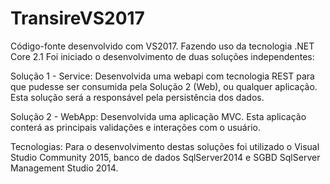# TransireVS2017
Código-fonte desenvolvido com VS2017. Fazendo uso da tecnologia .NET Core 2.1
Foi iniciado o desenvolvimento de duas soluções independentes:

Solução 1 - Service: Desenvolvida uma webapi com tecnologia REST para que pudesse ser consumida pela Solução 2 (Web), ou qualquer aplicação. Esta solução será a responsável pela persistência dos dados.

Solução 2 - WebApp: Desenvolvida uma aplicação MVC. Esta aplicação conterá as principais validações e interações com o usuário.

Tecnologias: Para o desenvolvimento destas soluções foi utilizado o Visual Studio Community 2015, banco de dados SqlServer2014 e SGBD SqlServer Management Studio 2014.
